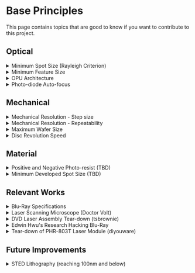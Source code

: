# Base Principles

This page contains topics that are good to know if you want to contribute to this project.&#x20;

## Optical

<details>

<summary>Minimum Spot Size (Rayleigh Criterion)</summary>

The Rayleigh criterion is a measure of the limit at which two points of light can be distinguished as separate. It states that two points are resolvable when the principal diffraction maximum of one image coincides with the first minimum of the other. In simpler terms, it defines the smallest angular separation at which two light sources appear distinctly separate rather than as a single blurred point. This criterion helps in understanding the resolving power of optical instruments.\
\
When the Rayleigh criterion is expressed in terms of the numerical aperture, the equation becomes:

$$d =\frac{0.61λ }{NA}$$

where:

* d is the minimum resolvable spot size,
* λ\lambda is the wavelength of light,
* NA is the numerical aperture of the lens.

-

    <figure><img src="../../../.gitbook/assets/image (119) (1).png" alt=""><figcaption></figcaption></figure>

For blu-ray the wavelength is 405nm and the NA is 0.85 resulting in a spot size of 290nm.

### Source/Reference

1. Video explanation of resolution in optics (relevant info starts at 27:15 but the entire video is a great introduction to optics)\
   [https://www.youtube.com/watch?v=sTa-Hn\_eisw](https://www.youtube.com/watch?v=sTa-Hn_eisw)

</details>

<details>

<summary>Minimum Feature Size</summary>

The minimum feature size in transistors, often referred to as the "technology node" or "process node," represents the smallest dimension of a transistor on a semiconductor chip. This size is measured in nanometers (nm) and dictates how densely transistors can be packed on a chip, which in turn influences the chip's performance, power consumption, and overall size.

### Transistor sizes through the years (needs to be corrected)

| Year | Node Process | Width (nm) | Length (nm) |
| ---- | ------------ | ---------- | ----------- |
| 1968 | 20,000 nm    | 100 nm     | 20,000 nm   |
| 1971 | 10,000 nm    | 100 nm     | 10,000 nm   |
| 1974 | 6,000 nm     | 100 nm     | 6,000 nm    |
| 1977 | 3,000 nm     | 100 nm     | 3,000 nm    |
| 1981 | 1,500 nm     | 100 nm     | 1,500 nm    |
| 1984 | 1,000 nm     | 100 nm     | 1,000 nm    |
| 1987 | 800 nm       | 100 nm     | 800 nm      |
| 1990 | 600 nm       | 100 nm     | 600 nm      |
| 1993 | 350 nm       | 100 nm     | 350 nm      |
| 1996 | 250 nm       | 100 nm     | 250 nm      |
| 1999 | 180 nm       | 100 nm     | 180 nm      |
| 2001 | 130 nm       | 100 nm     | 130 nm      |
| 2003 | 90 nm        | 100 nm     | 90 nm       |
| 2005 | 65 nm        | 100 nm     | 65 nm       |
| 2007 | 45 nm        | 100 nm     | 45 nm       |
| 2009 | 32 nm        | 100 nm     | 32 nm       |
| 2010 | 28 nm        | 100 nm     | 28 nm       |
| 2012 | 22 nm        | 100 nm     | 22 nm       |
| 2014 | 14 nm        | 100 nm     | 14 nm       |
| 2016 | 10 nm        | 100 nm     | 10 nm       |
| 2018 | 7 nm         | 100 nm     | 7 nm        |
| 2020 | 5 nm         | 100 nm     | 5 nm        |
| 2022 | 3 nm         | 100 nm     | 3 nm        |

</details>

<details>

<summary>OPU Architecture</summary>

![](../../../.gitbook/assets/se-2018-00340w_0002.jpg)



Note: It is recommended to keep the cover layer, whose thickness depends on the operation wavelength, in front of the OPU objective lens to guarantee optimal laser focusing. Microscopy cover glasses provide a similar refractive index (1.47 to 1.5) as the cover layer or one can simply use the disc hard-coat polycarbonate cover layer. Furthermore, the cover layer can be used for sealing microfluidic channels. OPU-based imaging or sensing through different media, such as liquid or gas, demands the optimization of the distance between the cover layer and measurement target

### Source

[https://pmc.ncbi.nlm.nih.gov/articles/PMC6066758/](https://pmc.ncbi.nlm.nih.gov/articles/PMC6066758/)

</details>

<details>

<summary>Photo-diode Auto-focus</summary>

Optical pickups focus on disc using the so called astigmatic method. This method is based on the deformation of the roundness of the laser beam when it is unfocused. The pickup has a series of lenses that lead the reflected ray to a photodiode array which generates four signals (A,B,C,D). Using them it is possible to deduct if the laser is unfocused and move the lens to focus it correctly.

![](../../../.gitbook/assets/image028.jpg)

\
Once you know the A,B,C,D signal pins, implementing the auto-focus algorithm is easy: just add A+C and subtract B+D from the result. The pickup returns those signals in the form of minimum current variations that depend on the laser light received by each photodiode. The photodiodes are arranged in a square (see following figure).

As you can see, it is possible to infer the focus level checking if the result is less than 0 (too close) equal to zero (focused) or greater than zero (too far) and with this information move the lens until the laser is focused.

![](../../../.gitbook/assets/image031.jpg)

\
![](../../../.gitbook/assets/se-2018-00340w_0003.jpg)

### Sources

[http://www.diyouware.com/node/161](http://www.diyouware.com/node/161)\
[https://pmc.ncbi.nlm.nih.gov/articles/PMC6066758/](https://pmc.ncbi.nlm.nih.gov/articles/PMC6066758/)

</details>

## Mechanical

<details>

<summary>Mechanical Resolution - Step size</summary>

The minimum needed step size can be determined by the perimeter of the writing area and the minimum spot size

$$perimeter ={2 * π * radius}$$

* For the largest radius (58mm) the perimeter is 364mm
* For the smallest radius (23mm) the perimeter is 144mm

From there number of steps is calculated by:

&#x20;$$steps = \frac {perimeter}{min spot size}$$



Assuming a 290nm spot size:

* For the largest radius (58mm) the number of steps is 1.256M
* For the smallest radius (23mm) the number of steps is 498k

![](<../../../.gitbook/assets/image (120) (1).png>)

</details>

<details>

<summary>Mechanical Resolution - Repeatability</summary>

The planned approach for repeatability is closed loop control. Since the blu-ray system works on reading concentric circles each disc will have a pattern written along the ring perimeter that identifies what is the current ring radius. It will also be used to help identify the start position on the perimeter.

![](<../../../.gitbook/assets/image (121) (1).png>)

</details>

<details>

<summary>Maximum Wafer Size</summary>

Since this project plans to use a blu-ray drive, the working area is basically the entire readable area of a disc (including table of contents).&#x20;

* The start of the writing area for a disc is 46mm in diameter or 23mm in radius.
* The end of the writing area for a disc is 116mm in diameter or 58mm in radius.

Therefore the writing radius is about 35mm.

<img src="../../../.gitbook/assets/tc05-fig15.jpg" alt="" data-size="original">



### Maximum Symmetrical Die

5x Symmetrical dies can fit on a disc assuming 30mm x 30mm  (900mm^2)&#x20;

![](<../../../.gitbook/assets/image (122) (1).png>)



### Maximum Asymmetrical Die

4x Asymmetrical dies can fit on a disc assuming 25mm x 50mm ( 1,250mm^2 )

![](<../../../.gitbook/assets/image (123) (1).png>)

</details>

<details>

<summary>Disc Revolution Speed</summary>

To calculate how fast the disc needs to spin we first need to know how fast the spot we need to image is moving. the speed is dependent on how far we are from the center of the disc.&#x20;

&#x20;If we assume a random rotational speed in revolutions per minute (rpm), we can use the following steps to calculate how fast the imaging spot is moving:

1. **Convert rpm to revolutions per nano-second (rpns):**

$$rpns =\frac{rpm }{60*10^{9}}$$

2. **Calculate the linear speed in nano-meters per nano-second (nm/ns):**

$$Linear speed (nm/ns)=radius (nm)×2×π×rpns$$



Assuming the disc is spinning at 500rpm:

* The smallest inner radius of the disc (23mm) is moving at roughly 1.24nm/ns&#x20;
* The largest outer radius of the disc (58mm) is moving at roughly 3.03nm/ns&#x20;

</details>

## Material

<details>

<summary>Positive and Negative Photo-resist (TBD)</summary>



</details>

<details>

<summary>Minimum Developed Spot Size (TBD)</summary>



</details>



## Relevant Works

<details>

<summary>Blu-Ray Specifications</summary>

### White Paper Blu-ray Disc Format General

[http://educypedia.karadimov.info/library/general\_bluraydiscformat-15263.pdf](http://educypedia.karadimov.info/library/general_bluraydiscformat-15263.pdf)

### White Paper Blu-ray Disc Format BD-R

[https://blog.ligos.net/images/The-Reliability-Of-Optical-Disks/BD-R\_physical\_specifications-18326.pdf](https://blog.ligos.net/images/The-Reliability-Of-Optical-Disks/BD-R_physical_specifications-18326.pdf)

### White Paper Blu-ray Disc Format BD-RE

[https://blog.ligos.net/images/The-Reliability-Of-Optical-Disks/White\_Paper\_BD-RE\_5th\_20180216.pdf](https://blog.ligos.net/images/The-Reliability-Of-Optical-Disks/White_Paper_BD-RE_5th_20180216.pdf)

</details>

<details>

<summary>Laser Scanning Microscope (Doctor Volt)</summary>

This is a 3 part video series where Doctor Volt dissects a Blu-ray player to figure out how to make a laser scanning microscope out of it.&#x20;

### PT1. Blu-Ray laser tear-down

[https://www.youtube.com/watch?v=liGuhbFh4IQ](https://www.youtube.com/watch?v=liGuhbFh4IQ)

### PT2. Mechanical Assembly

[https://www.youtube.com/watch?v=Hkialty\_8K4\&t=267s](https://www.youtube.com/watch?v=Hkialty_8K4\&t=267s)

### PT3. SW and Resolution Improvements

[https://www.youtube.com/watch?v=xfuWbnMYOos\&t=72s](https://www.youtube.com/watch?v=xfuWbnMYOos\&t=72s)

</details>

<details>

<summary>DVD Laser Assembly Tear-down (tsbrownie)</summary>

Functional walk through of laser head assembly

[https://www.youtube.com/watch?v=-7IRB7lb9lQ](https://www.youtube.com/watch?v=-7IRB7lb9lQ)

</details>

<details>

<summary>Edwin Hwu's Research Hacking Blu-Ray</summary>

### Hacking Blu-ray for High-Resolution 3D printing

[https://backend.orbit.dtu.dk/ws/files/239879723/SSDM2020\_Abstract\_Edwin.pdf](https://backend.orbit.dtu.dk/ws/files/239879723/SSDM2020_Abstract_Edwin.pdf)

### Hacking Blu-ray for High-Throughput 3D printing

\#Paper

[https://www.spiedigitallibrary.org/conference-proceedings-of-spie/11677/116770A/Hacking-blu-ray-drives-for-high-throughput-3D-printing/10.1117/12.2576491.short](https://www.spiedigitallibrary.org/conference-proceedings-of-spie/11677/116770A/Hacking-blu-ray-drives-for-high-throughput-3D-printing/10.1117/12.2576491.short)

\#Video

[https://www.youtube.com/watch?v=Fw8r5FBaPTI\&t=1281s](https://www.youtube.com/watch?v=Fw8r5FBaPTI\&t=1281s)

### Hacking CD/DVD/Blu-ray Optical Pickup Unit (OPU) for Fun and Scientific Research

[https://www.youtube.com/watch?v=5bqujaldaCQ](https://www.youtube.com/watch?v=5bqujaldaCQ)

### Hacking CD/DVD/Blu-ray for Biosensing

[https://pmc.ncbi.nlm.nih.gov/articles/PMC6066758/](https://pmc.ncbi.nlm.nih.gov/articles/PMC6066758/)

</details>

<details>

<summary>Tear-down of PHR-803T Laser Module (diyouware)</summary>

[http://www.diyouware.com/node/161](http://www.diyouware.com/node/161)

</details>

## Future Improvements&#x20;

<details>

<summary> STED Lithography (reaching 100nm and below)</summary>

1. STED Microscopy\
   [https://www.youtube.com/watch?v=1pgpzHao1c0](https://www.youtube.com/watch?v=1pgpzHao1c0)
2. Two-beam OBL utilizes a doughnut-shaped inhibition beam to inhibit the photopolymerization triggered by the writing beam at the doughnut ring leading to reduced feature size and improved resolution \
   [https://www.nature.com/articles/ncomms3061](https://www.nature.com/articles/ncomms3061)
3. Super-resolved critical dimensions in far-field I-line photolithography\
   \
   [https://www.spiedigitallibrary.org/journals/journal-of-micro-nanolithography-mems-and-moems/volume-18/issue-1/013505/Super-resolved-critical-dimensions-in-far-field-I-line-photolithography/10.1117/1.JMM.18.1.013505.short](https://www.spiedigitallibrary.org/journals/journal-of-micro-nanolithography-mems-and-moems/volume-18/issue-1/013505/Super-resolved-critical-dimensions-in-far-field-I-line-photolithography/10.1117/1.JMM.18.1.013505.short)
4. Possible STED Architecture\
   ![](../../../.gitbook/assets/se-2018-00340w_0015.jpg)\
   \
   Diagram of BSM. The fluorescence signal passes through multimode fiber B7 and is collimated by collimator lens B8 and narrowband emission filter B9. D1, laser diode; D2, beam splitter; D3, collimator lens; D4, dichroic filter; D5, photodiode; D6, objective lens (NA: 0.6); D7, Al-coated address pattern; B1, blue laser diode; B2, B3, beam splitters; B4, collimator lens; B5, dichroic filter; B6, 4.34 mm focal lens; B10, objective lens (NA: 0.85); B11, lens holder. B12, cover glass; B13, collimator astigmatic plate; B14, photodetector. ([https://pmc.ncbi.nlm.nih.gov/articles/PMC6066758/](https://pmc.ncbi.nlm.nih.gov/articles/PMC6066758/))

</details>


